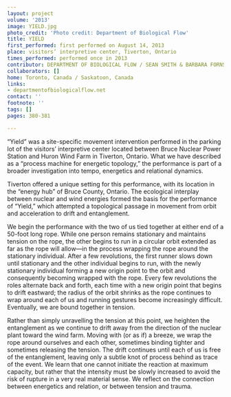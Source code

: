 ```yaml
---
layout: project
volume: '2013'
image: YIELD.jpg
photo_credit: 'Photo credit: Department of Biological Flow'
title: YIELD
first_performed: first performed on August 14, 2013
place: visitors’ interpretive center, Tiverton, Ontario
times_performed: performed once in 2013
contributor: DEPARTMENT OF BIOLOGICAL FLOW / SEAN SMITH & BARBARA FORNSSLER
collaborators: []
home: Toronto, Canada / Saskatoon, Canada
links:
- departmentofbiologicalflow.net
contact: ''
footnote: ''
tags: []
pages: 380-381

---
```


“Yield” was a site-specific movement intervention performed in the parking lot of the visitors’ interpretive center located between Bruce Nuclear Power Station and Huron Wind Farm in Tiverton, Ontario. What we have described as a “process machine for energetic topology,” the performance is part of a broader investigation into tempo, energetics and relational dynamics.

Tiverton offered a unique setting for this performance, with its location in the “energy hub” of Bruce County, Ontario. The ecological interplay between nuclear and wind energies formed the basis for the performance of “Yield,” which attempted a topological passage in movement from orbit and acceleration to drift and entanglement.

We begin the performance with the two of us tied together at either end of a 50-foot long rope. While one person remains stationary and maintains tension on the rope, the other begins to run in a circular orbit extended as far as the rope will allow—in the process wrapping the rope around the stationary individual. After a few revolutions, the first runner slows down until stationary and the other individual begins to run, with the newly stationary individual forming a new origin point to the orbit and consequently becoming wrapped with the rope. Every few revolutions the roles alternate back and forth, each time with a new origin point that begins to drift eastward; the radius of the orbit shrinks as the rope continues to wrap around each of us and running gestures become increasingly difficult. Eventually, we are bound together in tension.

Rather than simply unravelling the tension at this point, we heighten the entanglement as we continue to drift away from the direction of the nuclear plant toward the wind farm. Moving with (or as if) a breeze, we wrap the rope around ourselves and each other, sometimes binding tighter and sometimes releasing the tension. The drift continues until each of us is free of the entanglement, leaving only a subtle knot of process behind as trace of the event. We learn that one cannot initiate the reaction at maximum capacity, but rather that the intensity must be slowly increased to avoid the risk of rupture in a very real material sense. We reflect on the connection between energetics and relation, or between tension and trauma.
